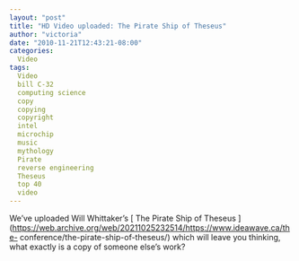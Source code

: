 ```yaml
---
layout: "post"
title: "HD Video uploaded: The Pirate Ship of Theseus"
author: "victoria"
date: "2010-11-21T12:43:21-08:00"
categories:
  Video
tags: 
  Video
  bill C-32
  computing science
  copy
  copying
  copyright
  intel
  microchip
  music
  mythology
  Pirate
  reverse engineering
  Theseus
  top 40
  video
---
```


We’ve uploaded Will Whittaker’s [ The Pirate Ship of Theseus
](https://web.archive.org/web/20211025232514/https://www.ideawave.ca/the-
conference/the-pirate-ship-of-theseus/) which will leave you thinking, what
exactly is a copy of someone else’s work?


[//]: # (Retrieved from https://web.archive.org/web/20210917010910/https://www.ideawave.ca/hd-video-uploaded-the-pirate-ship-of-theseus/)